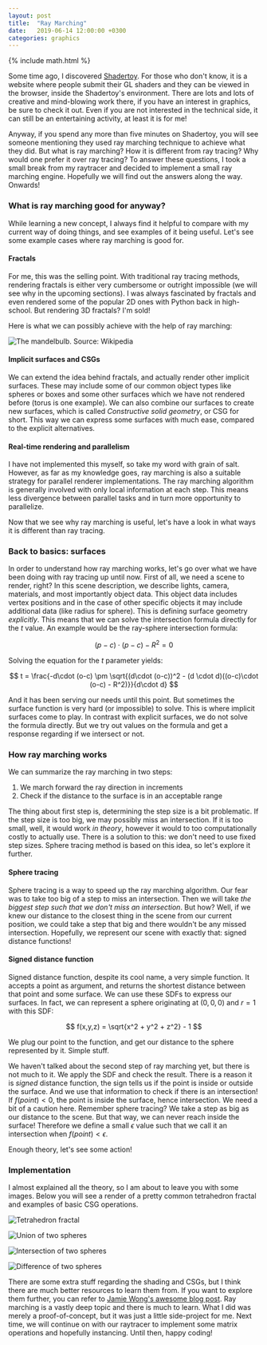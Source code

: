 ```yaml
---
layout: post
title:  "Ray Marching"
date:   2019-06-14 12:00:00 +0300
categories: graphics
---
```

{% include math.html %}

Some time ago, I discovered [Shadertoy][shadertoy]. For those who don't know, it is a website where people submit their GL shaders and they can be viewed in the browser, inside the Shadertoy's environment. There are lots and lots of creative and mind-blowing work there, if you have an interest in graphics, be sure to check it out. Even if you are not interested in the technical side, it can still be an entertaining activity, at least it is for me!

Anyway, if you spend any more than five minutes on Shadertoy, you will see someone mentioning they used ray marching technique to achieve what they did. But what is ray marching? How it is different from ray tracing? Why would one prefer it over ray tracing? To answer these questions, I took a small break from my raytracer and decided to implement a small ray marching engine. Hopefully we will find out the answers along the way. Onwards!

### What is ray marching good for anyway?

While learning a new concept, I always find it helpful to compare with my current way of doing things, and see examples of it being useful. Let's see some example cases where ray marching is good for.

#### Fractals
For me, this was the selling point. With traditional ray tracing methods, rendering fractals is either very cumbersome or outright impossible (we will see why in the upcoming sections). I was always fascinated by fractals and even rendered some of the popular 2D ones with Python back in high-school. But rendering 3D fractals? I'm sold!

Here is what we can possibly achieve with the help of ray marching:

![The mandelbulb. Source: Wikipedia](/assets/mandelbulb.jpg)

#### Implicit surfaces and CSGs
We can extend the idea behind fractals, and actually render other implicit surfaces. These may include some of our common object types like spheres or boxes and some other surfaces which we have not rendered before (torus is one example). We can also combine our surfaces to create new surfaces, which is called *Constructive solid geometry*, or CSG for short. This way we can express some surfaces with much ease, compared to the explicit alternatives.

#### Real-time rendering and parallelism
I have not implemented this myself, so take my word with grain of salt. However, as far as my knowledge goes, ray marching is also a suitable strategy for parallel renderer implementations. The ray marching algorithm is generally involved with only local information at each step. This means less divergence between parallel tasks and in turn more opportunity to parallelize.

Now that we see why ray marching is useful, let's have a look in what ways it is different than ray tracing.

### Back to basics: surfaces
In order to understand how ray marching works, let's go over what we have been doing with ray tracing up until now. First of all, we need a scene to render, right? In this scene description, we describe lights, camera, materials, and most importantly object data. This object data includes vertex positions and in the case of other specific objects it may include additional data (like radius for sphere). This is defining surface geometry *explicitly*. This means that we can solve the intersection formula directly for the $t$ value. An example would be the ray-sphere intersection formula:

$$
(p - c)\cdot(p - c) - R^2 = 0
$$

Solving the equation for the $t$ parameter yields:

$$
t = \frac{-d\cdot (o-c) \pm \sqrt{(d\cdot (o-c))^2 - (d \cdot d)((o-c)\cdot (o-c) - R^2)}}{d\cdot d}
$$

And it has been serving our needs until this point. But sometimes the surface function is very hard (or impossible) to solve. This is where implicit surfaces come to play. In contrast with explicit surfaces, we do not solve the formula directly. But we try out values on the formula and get a response regarding if we intersect or not.

### How ray marching works
We can summarize the ray marching in two steps:
1. We march forward the ray direction in increments
2. Check if the distance to the surface is in an acceptable range

The thing about first step is, determining the step size is a bit problematic. If the step size is too big, we may possibly miss an intersection. If it is too small, well, it would work *in theory*, however it would to too computationally costly to actually use. There is a solution to this: we don't need to use fixed step sizes. Sphere tracing method is based on this idea, so let's explore it further.

#### Sphere tracing
Sphere tracing is a way to speed up the ray marching algorithm. Our fear was to take too big of a step to miss an intersection. Then we will take *the biggest step such that we don't miss an intersection*. But how? Well, if we knew our distance to the closest thing in the scene from our current position, we could take a step that big and there wouldn't be any missed intersection. Hopefully, we represent our scene with exactly that: signed distance functions!

#### Signed distance function
Signed distance function, despite its cool name, a very simple function. It accepts a point as argument, and returns the shortest distance between that point and some surface. We can use these SDFs to express our surfaces. In fact, we can represent a sphere originating at $(0, 0, 0)$ and $r=1$ with this SDF:

$$
f(x,y,z) = \sqrt{x^2 + y^2 + z^2} - 1
$$

We plug our point to the function, and get our distance to the sphere represented by it. Simple stuff.

We haven't talked about the second step of ray marching yet, but there is not much to it. We apply the SDF and check the result. There is a reason it is *signed* distance function, the sign tells us if the point is inside or outside the surface. And we use that information to check if there is an intersection! If $f(point) < 0$, the point is inside the surface, hence intersection. We need a bit of a caution here. Remember sphere tracing? We take a step as big as our distance to the scene. But that way, we can never reach inside the surface! Therefore we define a small $\epsilon$ value such that we call it an intersection when $f(point) < \epsilon$.

Enough theory, let's see some action!

### Implementation

I almost explained all the theory, so I am about to leave you with some images. Below you will see a render of a pretty common tetrahedron fractal and examples of basic CSG operations.

![Tetrahedron fractal](/assets/tetrahedron.png)

![Union of two spheres](/assets/spheres_union.png)

![Intersection of two spheres](/assets/spheres_intersection.png)

![Difference of two spheres](/assets/spheres_diff.png)

There are some extra stuff regarding the shading and CSGs, but I think there are much better resources to learn them from. If you want to explore them further, you can refer to [Jamie Wong's awesome blog post][jamiewong]. Ray marching is a vastly deep topic and there is much to learn. What I did was merely a proof-of-concept, but it was just a little side-project for me. Next time, we will continue on with our raytracer to implement some matrix operations and hopefully instancing. Until then, happy coding!


[shadertoy]: https://www.shadertoy.com
[jamiewong]: http://jamie-wong.com/2016/07/15/ray-marching-signed-distance-functions/

